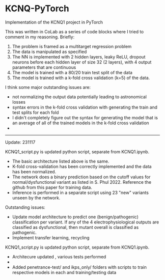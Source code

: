 # KCNQ-PyTorch
Implementation of the KCNQ1 project in PyTorch


This was written in CoLab as a series of code blocks where I tried to comment in my reasoning. Briefly:
1. The problem is framed as a multitarget regression problem
2. The data is manipulated as specified
3. The NN is implemented with 2 hidden layers, leaky ReLU, dropout neurons before each hidden layer of size 32 (2 layers), with 4 output parameters that are continuous
4. The model is trained with a 80/20 train test split of the data
5. The model is trained with a k-fold cross validation (k=5) of the data.

I think some major outstanding issues are:
  - not normalizing the output data potentially leading to astronomical losses
  - syntax errors in the k-fold cross validation with generating the train and test splits for each fold
  - I didn't completely figure out the syntax for generating the model that is an average of all of the trained models in the k-fold cross validation
  - 
------------------------------------
Update: 231117

KCNQ1_script.py is updated python script, separate from KCNQ1.ipynb. 

- The basic architecture listed above is the same. 
- K-fold cross-validation has been correctly implemented and the data has been normalized. 
- The network does a binary prediction based on the cutoff values for normal/dysfunctional variant as listed in S. Phul 2022. Reference the github from this paper for training data. 
- Inference is performed in a separate script using 23 "new" variants unseen by the network. 

Outstanding issues: 

- Update model architecture to predict one (benign/pathogenic) classification per variant. If any of the 4 electrophysiological outputs are classified as dysfunctional, then mutant overall is classified as pathogenic. 
- Implement transfer learning, recycling 

KCNQ1_script.py is updated python script, separate from KCNQ1.ipynb. 
- Architecure updated , various tests performed 
- 
- Added penetrance-test/ and ikps_only/ folders with scripts to train respective models in each and training/testing data 
